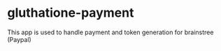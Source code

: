 # gluthatione-payment
This app is used to handle payment and token generation for brainstree (Paypal)
